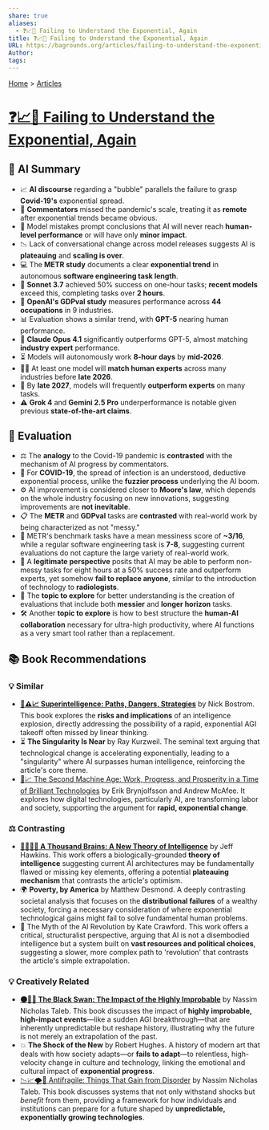 ```yaml
---
share: true
aliases:
  - ❓📈🤦 Failing to Understand the Exponential, Again
title: ❓📈🤦 Failing to Understand the Exponential, Again
URL: https://bagrounds.org/articles/failing-to-understand-the-exponential-again
Author:
tags:
---
```

[Home](../index.md) > [Articles](./index.md)  
# [❓📈🤦 Failing to Understand the Exponential, Again](https://www.julian.ac/blog/2025/09/27/failing-to-understand-the-exponential-again)  
## 🤖 AI Summary  
- 📈 **AI discourse** regarding a "bubble" parallels the failure to grasp **Covid-19's** exponential spread.  
- 🦠 **Commentators** missed the pandemic's scale, treating it as **remote** after exponential trends became obvious.  
- 🚫 Model mistakes prompt conclusions that AI will never reach **human-level performance** or will have only **minor impact**.  
- 📉 Lack of conversational change across model releases suggests AI is **plateauing** and **scaling is over**.  
- 💻 The **METR study** documents a clear **exponential trend** in autonomous **software engineering task length**.  
- 🚀 **Sonnet 3.7** achieved 50% success on one-hour tasks; **recent models** exceed this, completing tasks over **2 hours**.  
- 💼 **OpenAI's GDPval study** measures performance across **44 occupations** in 9 industries.  
- 📊 Evaluation shows a similar trend, with **GPT-5** nearing human performance.  
- 🥇 **Claude Opus 4.1** significantly outperforms GPT-5, almost matching **industry expert** performance.  
- ⏳ Models will autonomously work **8-hour days** by **mid-2026**.  
- 🧑‍🔬 At least one model will **match human experts** across many industries before **late 2026**.  
- 🧠 By **late 2027**, models will frequently **outperform experts** on many tasks.  
- ⚠️ **Grok 4** and **Gemini 2.5 Pro** underperformance is notable given previous **state-of-the-art claims**.  
  
## 🤔 Evaluation  
* ⚖️ The **analogy** to the Covid-19 pandemic is **contrasted** with the mechanism of AI progress by commentators.  
* 🦠 For **COVID-19**, the spread of infection is an understood, deductive exponential process, unlike the **fuzzier process** underlying the AI boom.  
* ⚙️ AI improvement is considered closer to **Moore's law**, which depends on the whole industry focusing on new innovations, suggesting improvements are **not inevitable**.  
* 📋 The **METR** and **GDPval** tasks are **contrasted** with real-world work by being characterized as not "messy."  
* 📝 METR's benchmark tasks have a mean messiness score of **~3/16**, while a regular software engineering task is **7-8**, suggesting current evaluations do not capture the large variety of real-world work.  
* 🔮 A **legitimate perspective** posits that AI may be able to perform non-messy tasks for eight hours at a 50% success rate and outperform experts, yet somehow **fail to replace anyone**, similar to the introduction of technology to **radiologists**.  
* 🤝 The **topic to explore** for better understanding is the creation of evaluations that include both **messier** and **longer horizon** tasks.  
* 🛠️ Another **topic to explore** is how to best structure the **human-AI collaboration** necessary for ultra-high productivity, where AI functions as a very smart tool rather than a replacement.  
  
## 📚 Book Recommendations  
### 💡 **Similar**  
- **[🤖⚠️📈 Superintelligence: Paths, Dangers, Strategies](../books/superintelligence-paths-dangers-strategies.md)** by Nick Bostrom. This book explores the **risks and implications** of an intelligence explosion, directly addressing the possibility of a rapid, exponential AGI takeoff often missed by linear thinking.  
- ⏳ **The Singularity Is Near** by Ray Kurzweil. The seminal text arguing that technological change is accelerating exponentially, leading to a "singularity" where AI surpasses human intelligence, reinforcing the article's core theme.  
- [🤖📈 The Second Machine Age: Work, Progress, and Prosperity in a Time of Brilliant Technologies](../books/the-second-machine-age-work-progress-and-prosperity-in-a-time-of-brilliant-technologies.md) by Erik Brynjolfsson and Andrew McAfee. It explores how digital technologies, particularly AI, are transforming labor and society, supporting the argument for **rapid, exponential change**.  
  
### ⚖️ **Contrasting**  
- **[🧠🧠🧠🧠 A Thousand Brains: A New Theory of Intelligence](../books/a-thousand-brains.md)** by Jeff Hawkins. This work offers a biologically-grounded **theory of intelligence** suggesting current AI architectures may be fundamentally flawed or missing key elements, offering a potential **plateauing mechanism** that contrasts the article's optimism.  
- 🌍 **Poverty, by America** by Matthew Desmond. A deeply contrasting societal analysis that focuses on the **distributional failures** of a wealthy society, forcing a necessary consideration of where exponential technological gains might fail to solve fundamental human problems.  
- 🐌 The Myth of the AI Revolution by Kate Crawford. This work offers a critical, structuralist perspective, arguing that AI is not a disembodied intelligence but a system built on **vast resources and political choices**, suggesting a slower, more complex path to 'revolution' that contrasts the article's simple extrapolation.  
  
### 💡 **Creatively Related**  
- **[⚫🦢🎲 The Black Swan: The Impact of the Highly Improbable](../books/the-black-swan-the-impact-of-the-highly-improbable.md)** by Nassim Nicholas Taleb. This book discusses the impact of **highly improbable, high-impact events**—like a sudden AGI breakthrough—that are inherently unpredictable but reshape history, illustrating why the future is not merely an extrapolation of the past.  
- 💥 **The Shock of the New** by Robert Hughes. A history of modern art that deals with how society adapts—or **fails to adapt**—to relentless, high-velocity change in culture and technology, linking the emotional and cultural impact of **exponential progress**.  
- [📉📈🌪️💪 Antifragile: Things That Gain from Disorder](../books/antifragile-things-that-gain-from-disorder.md) by Nassim Nicholas Taleb. This book discusses systems that not only withstand shocks but _benefit_ from them, providing a framework for how individuals and institutions can prepare for a future shaped by **unpredictable, exponentially growing technologies**.